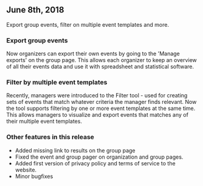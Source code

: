 ## June 8th, 2018

Export group events, filter on multiple event templates and more.

### Export group events

Now organizers can export their own events by going to the 'Manage exports' on
the group page. This allows each organizer to keep an overview of all their
events data and use it with spreadsheet and statistical software.

### Filter by multiple event templates

Recently, managers were introduced to the Filter tool - used for creating sets
of events that match whatever criteria the manager finds relevant. Now the tool
supports filtering by one or more event templates at the same time. This allows
managers to visualize and export events that matches any of their multiple
event templates.
 
### Other features in this release

- Added missing link to results on the group page
- Fixed the event and group pager on organization and group pages.
- Added first version of privacy policy and terms of service to the website.
- Minor bugfixes
